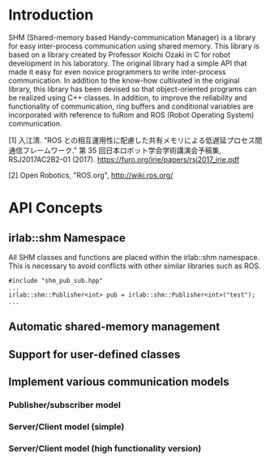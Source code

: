 # Introduction

SHM (Shared-memory based Handy-communication Manager) is a library for easy inter-process communication using shared memory.
This library is based on a library created by Professor Koichi Ozaki in C for robot development in his laboratory.
The original library had a simple API that made it easy for even novice programmers to write inter-process communication.
In addition to the know-how cultivated in the original library, this library has been devised so that object-oriented programs can be realized using C++ classes.
In addition, to improve the reliability and functionality of communication, ring buffers and conditional variables are incorporated with reference to fuRom and ROS (Robot Operating System) communication.

[1] 入江清. "ROS との相互運用性に配慮した共有メモリによる低遅延プロセス間通信フレームワーク." 第 35 回日本ロボット学会学術講演会予稿集, RSJ2017AC2B2-01 (2017).
    <https://furo.org/irie/papers/rsj2017_irie.pdf>

[2] Open Robotics, "ROS.org", <http://wiki.ros.org/>

# API Concepts

## irlab::shm Namespace

All SHM classes and functions are placed within the irlab::shm namespace. This is necessary to avoid conflicts with other similar libraries such as ROS.
```
#include "shm_pub_sub.hpp"
...
irlab::shm::Publisher<int> pub = irlab::shm::Publisher<int>("test");
...
```

## Automatic shared-memory management

## Support for user-defined classes

## Implement various communication models

### Publisher/subscriber model

### Server/Client model (simple)

### Server/Client model (high functionality version)